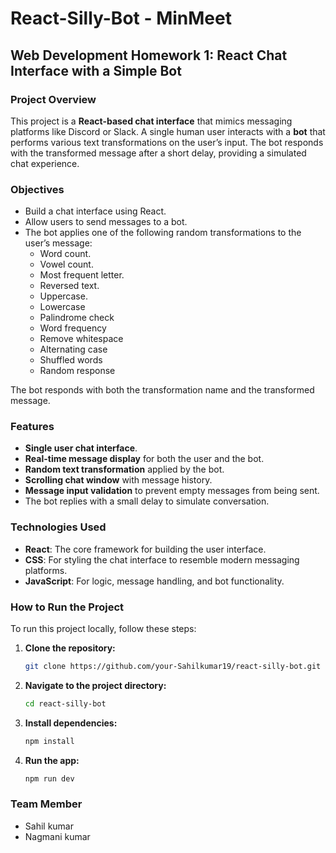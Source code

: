 # React-Silly-Bot - MinMeet

## Web Development Homework 1: React Chat Interface with a Simple Bot

### **Project Overview**

This project is a **React-based chat interface** that mimics messaging platforms like Discord or Slack. A single human user interacts with a **bot** that performs various text transformations on the user’s input. The bot responds with the transformed message after a short delay, providing a simulated chat experience.

### **Objectives**

- Build a chat interface using React.
- Allow users to send messages to a bot.
- The bot applies one of the following random transformations to the user’s message:
  - Word count.
  - Vowel count.
  - Most frequent letter.
  - Reversed text.
  - Uppercase.
  - Lowercase
  - Palindrome check
  - Word frequency
  - Remove whitespace
  - Alternating case
  - Shuffled words
  - Random response

The bot responds with both the transformation name and the transformed message.

### **Features**

- **Single user chat interface**.
- **Real-time message display** for both the user and the bot.
- **Random text transformation** applied by the bot.
- **Scrolling chat window** with message history.
- **Message input validation** to prevent empty messages from being sent.
- The bot replies with a small delay to simulate conversation.

### **Technologies Used**

- **React**: The core framework for building the user interface.
- **CSS**: For styling the chat interface to resemble modern messaging platforms.
- **JavaScript**: For logic, message handling, and bot functionality.

### **How to Run the Project**

To run this project locally, follow these steps:

1. **Clone the repository:**
   ```bash
   git clone https://github.com/your-Sahilkumar19/react-silly-bot.git
   ```
2. **Navigate to the project directory:**
   ```bash
   cd react-silly-bot
   ```
3. **Install dependencies:**
   ```bash
   npm install
   ```
4. **Run the app:**
   ```bash
   npm run dev
   ```

### **Team Member**
- Sahil kumar
- Nagmani kumar
